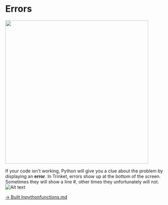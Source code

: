 # Errors

<img src = "image-1.png" width = "450px">

If your code isn't working, Python will give you a clue about the problem by displaying an **error**.
In Trinket, errors show up at the bottom of the screen. Sometimes they will show a line #, other times they unfortunately will not. ![Alt text](image-2.png)


[-> Built Inpythonfunctions.md](/vpython-shapes-and-colors/03_builtInPythonFunctions.md)